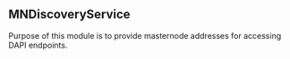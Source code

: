 ## MNDiscoveryService
Purpose of this module is to provide masternode addresses for accessing DAPI endpoints. 
